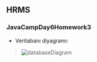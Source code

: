 
## HRMS 
### JavaCampDay6Homework3


+ Veritabanı diyagramı:

> ![databaseDiagram](https://user-images.githubusercontent.com/46132459/119398960-fab82380-bce0-11eb-9b29-41f75140d22c.PNG)




